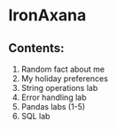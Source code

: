 # IronAxana

## Contents:

1. Random fact about me
2. My holiday preferences
3. String operations lab
4. Error handling lab
5. Pandas labs (1-5)
6. SQL lab